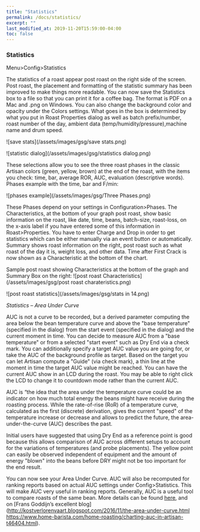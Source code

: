 ```yaml
---
title: "Statistics"
permalink: /docs/statistics/
excerpt: ""
last_modified_at: 2019-11-20T15:59:00-04:00
toc: false
---
```

### Statistics

Menu>Config>Statistics

The statistics of a roast appear post roast on the right side of the screen.  Post roast, the placement and formatting of the statistic summary has been improved to make things more readable.  You can now save the Statistics box to a file so that you can print it for a coffee bag.  The format is PDF on a Mac and .png on Windows.  You can also change the background color and opacity under the Colors settings.  What goes in the box is determined by what you put in Roast Properties dialog as well as batch prefix/number, roast number of the day, ambient data (temp/humidity/pressure),machine name and drum speed. 

![save stats](/assets/images/gsg/save stats.png)

![statistic dialog](/assets/images/gsg/statistics dialog.png)

These selections allow you to see the three roast phases in the classic Artisan colors (green, yellow, brown) at the end of the roast, with the items you check: time, bar, average ROR, AUC, evaluation (descriptive words).  Phases example with the time, bar and F/min:

![phases example](/assets/images/gsg/Three Phases.png)

These Phases depend on your settings in Configuration>Phases.  The Characteristics, at the bottom of your graph post roast, show basic information on the roast, like date, time, beans, batch-size, roast-loss, on the x-axis label if you have entered some of this information in Roast>Properties.  You have to enter Charge and Drop in order to get statistics which can be either manually via an event button or automatically.  Summary shows roast information on the right, post roast such as what roast of the day it is, weight loss, and other data.  Time after First Crack is now shown as a Characteristic at the bottom of the chart.

Sample post roast showing Characteristics at the bottom of the graph and Summary Box on the right:
![post roast Characteristics](/assets/images/gsg/post roast charateristics.png)

![post roast statistics](/assets/images/gsg/stats in 14.png)

*Statistics – Area Under Curve*

AUC is not a curve to be recorded, but a derived parameter computing the area below the bean temperature curve and above the "base temperature" (specified in the dialog) from the start event (specified in the dialog) and the current moment in time. You can decide to measure AUC from a "base temperature" or from a selected "start event" such as Dry End via a check mark. You can additionally specify a target AUC value you are going for, or take the AUC of the background profile as target. Based on the target you can let Artisan compute a "Guide" (via check mark), a thin line at the moment in time the target AUC value might be reached. You can have the current AUC show in an LCD during the roast.  You may be able to right click the LCD to change it to countdown mode rather than the current AUC.  

AUC is “the idea that the area under the temperature curve could be an indicator on how much total energy the beans might have receive during the roasting process. While the rate-of-rise (RoR) of a temperature curve, calculated as the first (discrete) derivation, gives the current "speed" of the temperature increase or decrease and allows to predict the future, the area-under-the-curve (AUC) describes the past.

Initial users have suggested that using Dry End as a reference point is good because this allows comparison of AUC across different setups to account for the variations of temperatures (and probe placements). The yellow point can easily be observed independent of equipment and the amount of energy "blown" into the beans before DRY might not be too important for the end result.

You can now see your Area Under Curve.  AUC will also be recomputed for ranking reports based on actual AUC settings under Config>Statistics.  This will make AUC very useful in ranking reports.  Generally, AUC is a useful tool to compare roasts of the same bean.  More details can be found [here](https://artisan-roasterscope.blogspot.com/2016/11/area-under-curve-auc.html), and on [Frans Goddijn’s excellent blog](http://kostverlorenvaart.blogspot.com/2016/11/the-area-under-curve.html
https://www.home-barista.com/home-roasting/charting-auc-in-artisan-t46404.html).
